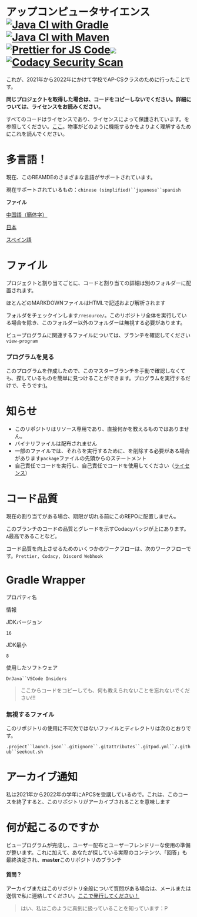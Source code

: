 # アップコンピュータサイエンス[![Java CI with Gradle](https://github.com/meng-jack/apcs/actions/workflows/gradle.yml/badge.svg?branch=dax-program)](https://github.com/meng-jack/apcs/actions/workflows/gradle.yml)[![Java CI with Maven](https://github.com/meng-jack/apcs/actions/workflows/maven.yml/badge.svg?branch=dax-program)](https://github.com/meng-jack/apcs/actions/workflows/maven.yml)[![Prettier for JS Code](https://github.com/meng-jack/apcs/actions/workflows/prettify.yml/badge.svg?branch=dax-program)](https://github.com/meng-jack/apcs/actions/workflows/prettify.yml)![](https://img.shields.io/github/repo-size/exoad/apcs)[![Codacy Security Scan](https://github.com/exoad/apcs/actions/workflows/codacy-analysis.yml/badge.svg)](https://github.com/exoad/apcs/actions/workflows/codacy-analysis.yml)

これが、2021年から2022年にかけて学校でAP-CSクラスのために行ったことです。

**同じプロジェクトを取得した場合は、コードをコピーしないでください。詳細については、ライセンスをお読みください。**

すべてのコードはライセンスであり、ライセンスによって保護されています。を参照してください。[ここ](./LICENSE.md)。物事がどのように機能するかをよりよく理解するためにこれを読んでください。

# 多言語！

現在、このREAMDEのさまざまな言語がサポートされています。

現在サポートされているもの：`chinese (simplified)``japanese``spanish`

**ファイル**

[中国語（簡体字）](README.zh-CN.md)

[日本](README.ja.md)

[スペイン語](README.es.md)

# ファイル

プロジェクトと割り当てごとに、コードと割り当ての詳細は別のフォルダーに配置されます。

ほとんどのMARKDOWNファイルはHTMLで記述および解析されます

フォルダをチェックインします`/resource/`。このリポジトリ全体を実行している場合を除き、このフォルダー以外のフォルダーは無視する必要があります。

ビュープログラムに関連するファイルについては、ブランチを確認してください`view-program`

### プログラムを見る

このプログラムを作成したので、このマスターブランチを手動で確認しなくても、探しているものを簡単に見つけることができます。プログラムを実行するだけで、そうです:)。

# 知らせ

-   このリポジトリはリソース専用であり、直接何かを教えるものではありません。
-   バイナリファイルは配布されません
-   一部のファイルでは、それらを実行するために、を削除する必要がある場合があります`package`ファイルの先頭からのステートメント
-   自己責任でコードを実行し、自己責任でコードを使用してください（[ライセンス](./LICENSE.md)）

# コード品質

現在の割り当てがある場合、期限が切れる前にこのREPOに配置しません。

このブランチのコードの品質とグレードを示すCodacyバッジが上にあります。`A`最高であることなど。

コード品質を向上させるためのいくつかのワークフローは、次のワークフローです。`Prettier, Codacy, Discord Webhook`

# Gradle Wrapper

プロパティ名

情報

JDKバージョン

`16`

JDK最小

`8`

使用したソフトウェア

`DrJava``VSCode Insiders`

> ここからコードをコピーしても、何も教えられないことを忘れないでください!!!

### 無視するファイル

このリポジトリの使用に不可欠ではないファイルとディレクトリは次のとおりです。

`.project``launch.json``.gitignore``.gitattributes``.gitpod.yml``/.github``seekout.sh`

# アーカイブ通知

私は2021年から2022年の学年にAPCSを受講しているので。これは、このコースを終了すると、このリポジトリがアーカイブされることを意味します

# 何が起こるのですか

ビュープログラムが完成し、ユーザー配布とユーザーフレンドリーな使用の準備が整います。これに加えて、あなたが探している実際のコンテンツ、「回答」も最終決定され、**master**このリポジトリのブランチ

#### 質問？

アーカイブまたはこのリポジトリ全般について質問がある場合は、メールまたは送信で私に連絡してください。[ここで発行してください！](https://github.com/exoad/apcs/issues)

> はい、私はこのように真剣に扱っていることを知っています：P

